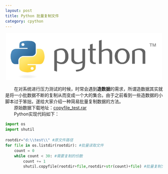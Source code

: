 ```yaml
---
layout: post
title: Python 批量复制文件
category: cpython
---
```


<div align="center">
<img width="500" height="150" alt="图片名称" src="https://raw.githubusercontent.com/carrylaw/IMG/master/img_py/jp8.jpg" />
</div>

&emsp;&emsp;在对系统进行压力测试的时候，时常会遇到**造数据**的需求，所谓造数据其实就是将一小批数据不断的复制从而变成一个大的集合。由于之前看到一些造数据的小脚本过于笨拙，遂给大家介绍一种简易批量复制数据的方法。        
&emsp;&emsp;原始数据下载地址：[copyfile_test.rar](https://github.com/carrylaw/Archive/blob/master/NLP%E6%96%87%E4%BB%B6%E5%A4%B9/copyfile_test.rar)        
&emsp;&emsp;Python实现代码如下：    
```python
import os
import shutil

rootdir="d:\\test\\" #原文件路径
for file in os.listdir(rootdir): #批量读取文件
    count = 0
    while count < 30: #需要复制的份数
        count += 1 
        shutil.copyfile(rootdir+file,rootdir+str(count)+file) #批量复制文件
``` 